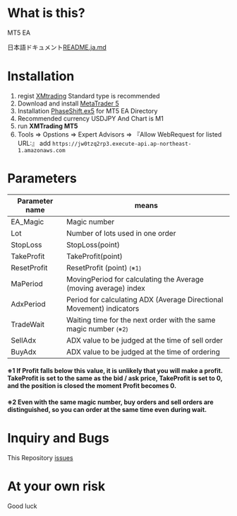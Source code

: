 # What is this?

MT5 EA

日本語ドキュメント[README.ja.md](README.ja.md)

# Installation

1. regist <a href="https://clicks.affstrack.com/c?c=574014&l=ja&p=0">XMtrading</a> Standard type is recommended
1. Download and install <a href="https://clicks.affstrack.com/c?c=574014&l=ja&p=4">MetaTrader 5</a>
1. Installation [PhaseShift.ex5](PhaseShift.ex5) for MT5 EA Directory
1. Recommended currency USDJPY And Chart is M1
1. run <b>XMTrading MT5</b> 
1. Tools => Opstions => Expert Advisors => 『Allow WebRequest for listed URL:』 add `https://jw0tzq2rp3.execute-api.ap-northeast-1.amazonaws.com`



# Parameters

| Parameter name | means |
|--|--|
|EA_Magic| Magic number |
|Lot| Number of lots used in one order|
|StopLoss|StopLoss(point)|
|TakeProfit|TakeProfit(point)|
|ResetProfit|ResetProfit (point) <small>(※1)</small>|
|MaPeriod|MovingPeriod for calculating the Average (moving average) index|
|AdxPeriod|Period for calculating ADX (Average Directional Movement) indicators|
|TradeWait|Waiting time for the next order with the same magic number  <small>(※2)</small>|
|SellAdx|ADX value to be judged at the time of sell order|
|BuyAdx|ADX value to be judged at the time of ordering|

#### ※1 If Profit falls below this value, it is unlikely that you will make a profit. TakeProfit is set to the same as the bid / ask price, TakeProfit is set to 0, and the position is closed the moment Profit becomes 0.
####  ※2 Even with the same magic number, buy orders and sell orders are distinguished, so you can order at the same time even during wait.
# Inquiry and Bugs

This Repository <a href="https://github.com/kiyomasa-sato-0519/PhaseShift/issues">issues</a>

# At your own risk

Good luck
